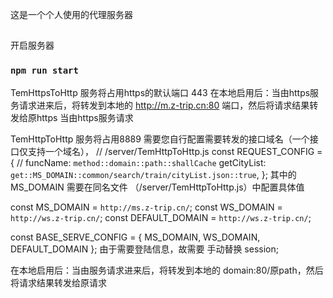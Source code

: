 这是一个个人使用的代理服务器

##

开启服务器

### `npm run start`

TemHttpsToHttp 服务将占用https的默认端口 443
在本地启用后：当由https服务请求进来后，将转发到本地的 http://m.z-trip.cn:80 端口，然后将请求结果转发给原https 当由https服务请求

TemHttpToHttp 服务将占用8889
需要您自行配置需要转发的接口域名（一个接口仅支持一个域名），
// /server/TemHttpToHttp.js
const REQUEST_CONFIG = {
    // funcName: `method::domain::path::shallCache`
    getCityList: `get::MS_DOMAIN::common/search/train/cityList.json::true`,
};
其中的 MS_DOMAIN 需要在同名文件 （/server/TemHttpToHttp.js）中配置具体值

const MS_DOMAIN = `http://ms.z-trip.cn/`;
const WS_DOMAIN = `http://ws.z-trip.cn/`;
const DEFAULT_DOMAIN = `http://ws.z-trip.cn/`;

const BASE_SERVE_CONFIG = {
    MS_DOMAIN,
    WS_DOMAIN,
    DEFAULT_DOMAIN
};
由于需要登陆信息，故需要 手动替换 session;

在本地启用后：当由服务请求进来后，将转发到本地的 domain:80/原path，然后将请求结果转发给原请求
